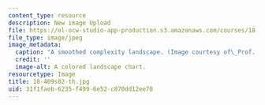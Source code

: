 ```yaml
---
content_type: resource
description: New image Upload
file: https://ol-ocw-studio-app-production.s3.amazonaws.com/courses/18-409-behavior-of-algorithms-spring-2002/31f1faeb6235f4996e52c870dd12ee70_18-409s02-th.jpg
file_type: image/jpeg
image_metadata:
  caption: "A smoothed complexity landscape. (Image courtesy of\_Prof. Daniel Spielman.)"
  credit: ''
  image-alt: A colored landscape chart.
resourcetype: Image
title: 18-409s02-th.jpg
uid: 31f1faeb-6235-f499-6e52-c870dd12ee70
---
```

